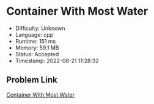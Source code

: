 # Container With Most Water

- Difficulty: Unknown
- Language: cpp
- Runtime: 151 ms
- Memory: 59.1 MB
- Status: Accepted
- Timestamp: 2022-08-21 11:28:32

## Problem Link
[Container With Most Water](https://leetcode.com/problems/container-with-most-water)

